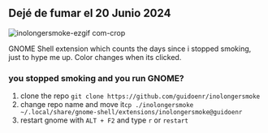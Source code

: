 ## Dejé de fumar el 20 Junio 2024

![inolongersmoke-ezgif com-crop](https://github.com/user-attachments/assets/31d20937-f3bb-4078-be63-e9b7d67a6a33)

GNOME Shell extension which counts the days since i stopped smoking, just to hype me up.
Color changes when its clicked.

### you stopped smoking and you run GNOME? 
1. clone the repo `git clone https://github.com/guidoenr/inolongersmoke`
2. change repo name and move it`cp ./inolongersmoke ~/.local/share/gnome-shell/extensions/inolongersmoke@guidoenr`
3. restart gnome with `ALT + F2` and type `r` or `restart`



